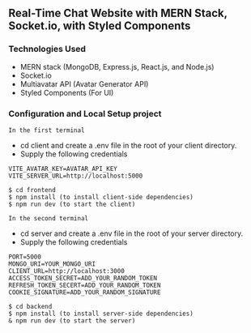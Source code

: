 ## Real-Time Chat Website with MERN Stack, Socket.io, with Styled Components

### Technologies Used
- MERN stack (MongoDB, Express.js, React.js, and Node.js)
- Socket.io
- Multiavatar API (Avatar Generator API)
- Styled Components (For UI)

### Configuration and Local Setup project

`In the first terminal`
- cd client and create a .env file in the root of your client directory.
- Supply the following credentials
```
VITE_AVATAR_KEY=AVATAR_API_KEY
VITE_SERVER_URL=http://localhost:5000
```

```
$ cd frontend
$ npm install (to install client-side dependencies)
$ npm run dev (to start the client)
```

`In the second terminal`
- cd server and create a .env file in the root of your server directory.
- Supply the following credentials
```
PORT=5000
MONGO_URI=YOUR_MONGO_URI
CLIENT_URL=http://localhost:3000
ACCESS_TOKEN_SECRET=ADD_YOUR_RANDOM_TOKEN
REFRESH_TOKEN_SECERT=ADD_YOUR_RANDOM_TOKEN
COOKIE_SIGNATURE=ADD_YOUR_RANDOM_SIGNATURE

```

```
$ cd backend
$ npm install (to install server-side dependencies)
& npm run dev (to start the server)
```
